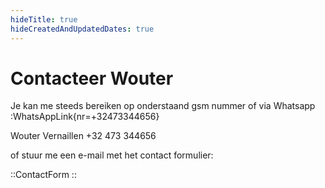 ```yaml
---
hideTitle: true
hideCreatedAndUpdatedDates: true
---
```


# Contacteer Wouter

Je kan me steeds bereiken op onderstaand gsm nummer of via Whatsapp :WhatsAppLink{nr=+32473344656}

Wouter Vernaillen
+32 473 344656

of stuur me een e-mail met het contact formulier:

::ContactForm
::
